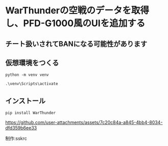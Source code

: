 # WarThunderの空戦のデータを取得し、PFD-G1000風のUIを追加する

## **チート扱いされてBANになる可能性があります**

## 仮想環境をつくる

```
python -m venv venv
```
```
.\venv\Scripts\activate
```

## インストール
```
pip install WarThunder
```


https://github.com/user-attachments/assets/7c20c84a-a845-4bb4-8034-dfd359b6ee33

制作:sskrc
